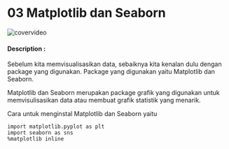 # 03 Matplotlib dan Seaborn

![covervideo](http://bit.ly/makeaicovervideo)

#### **Description :**
Sebelum kita memvisualisasikan data, sebaiknya kita kenalan dulu dengan package yang digunakan. Package yang digunakan yaitu Matplotlib dan Seaborn.

Matplotlib dan Seaborn merupakan package grafik yang digunakan untuk memvisulisasikan data atau membuat grafik statistik yang menarik. 

Cara untuk menginstal Matplotlib dan Seaborn yaitu
```
import matplotlib.pyplot as plt
import seaborn as sns
%matplotlib inline
```
